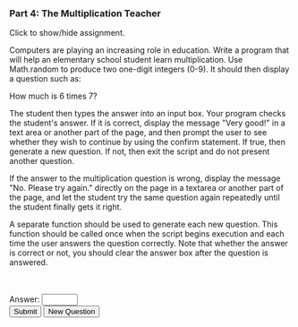 ### Part 4: The Multiplication Teacher

<p id="flip">Click to show/hide assignment.</p>
<div id="panel">

Computers are playing an increasing role in education. Write a program that will help an elementary school student learn multiplication. Use Math.random to produce two one-digit integers (0-9). It should then display a question such as:  
  
How much is 6 times 7?  
  
The student then types the answer into an input box. Your program checks the student's answer. If it is correct, display the message "Very good!" in a text area or another part of the page, and then prompt the user to see whether they wish to continue by using the confirm statement. If true, then generate a new question. If not, then exit the script and do not present another question.  
  
If the answer to the multiplication question is wrong, display the message "No. Please try again." directly on the page in a textarea or another part of the page, and let the student try the same question again repeatedly until the student finally gets it right.

A separate function should be used to generate each new question. This function should be called once when the script begins execution and each time the user answers the question correctly. Note that whether the answer is correct or not, you should clear the answer box after the question is answered.

</div>

<section id="disappear">
<div class="row">
<form name="myform">
<div class="one-half column">
<div id="question"></div><br>
<div id="messages"></div><br>
</div>
<div class="one-half column">
Answer: <input type="number" id="guess" name="guess" min="0" max="100" required><span class="validity"></span> <br>
<input type="button" class="button-primary" onclick="calc()" value="Submit"> <input type="reset" value="New Question" id="reset"><br>
</div>
</form>
</div>
</section>

<script>
const displayResults = (question = "") => {
        $("#question").text(question);
}

const teacher = {
    "errMessage": "You have to enter a numeric value.",
    "correctMessage": 'Correct! Good Job!<br><input type="button" class="button-primary" onclick="teacher.continue()" value="Do it Again!"> <input type="button" class="button" onclick="teacher.clear()" value="make it stop!">',
    "phrase": () => "How much is " + teacher.num1 + " * " + teacher.num2 + "?",
    "rando": () => Math.floor(Math.random() * 10),
    "init": () => { 
        teacher.num1 = teacher.rando(); 
        teacher.num2 = teacher.rando(); 
        displayResults(teacher.phrase());
        $("#messages").text("🤞🏻");
        },
    "continue": () => { 
        $("#question").fadeToggle("slow");
        setTimeout(() => {  teacher.init(); $('#guess').val(""); $("#question").fadeIn('fast') }, 500);
        },
    "clear": () => {
        $('#guess').val(""),
        setTimeout(() => { $("#disappear").html("Thanks for playing! 👋🏼 <br><br>") }, 500);
        }
    }

function calc(){
    teacher.guess = parseFloat(document.forms["myform"].elements["guess"].value);
    Number.isNaN(teacher.guess)
        ? $("#messages").text(teacher.errMessage)
        : teacher.guess == teacher.num1 * teacher.num2 
        ? $("#messages").html(teacher.correctMessage)
        : ($('#guess').val(""), $("#messages").text("Nope! Please try again."));
}

window.addEventListener('load', function () {
    teacher.init();
    $('#reset').click(function(){
        teacher.init();
    });
    $('#guess').focusin(function() {
        $(this).css('background-color','whitesmoke');
        $("#messages").text("🤞🏻")
    });
        $('#guess').focusout(function() {
		$(this).css('background-color','');
    });
});        
</script>
